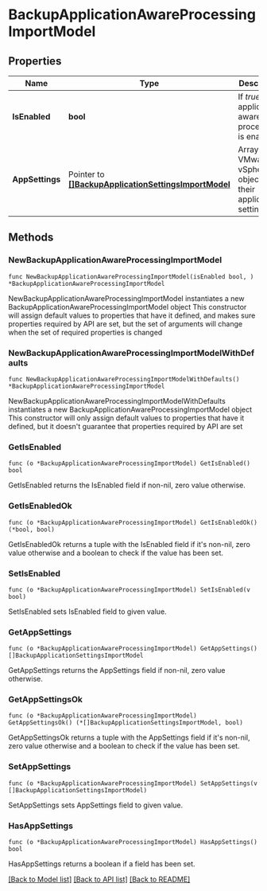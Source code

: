 # BackupApplicationAwareProcessingImportModel

## Properties

Name | Type | Description | Notes
------------ | ------------- | ------------- | -------------
**IsEnabled** | **bool** | If *true*, application-aware processing is enabled. | 
**AppSettings** | Pointer to [**[]BackupApplicationSettingsImportModel**](BackupApplicationSettingsImportModel.md) | Array of VMware vSphere objects and their application settings. | [optional] 

## Methods

### NewBackupApplicationAwareProcessingImportModel

`func NewBackupApplicationAwareProcessingImportModel(isEnabled bool, ) *BackupApplicationAwareProcessingImportModel`

NewBackupApplicationAwareProcessingImportModel instantiates a new BackupApplicationAwareProcessingImportModel object
This constructor will assign default values to properties that have it defined,
and makes sure properties required by API are set, but the set of arguments
will change when the set of required properties is changed

### NewBackupApplicationAwareProcessingImportModelWithDefaults

`func NewBackupApplicationAwareProcessingImportModelWithDefaults() *BackupApplicationAwareProcessingImportModel`

NewBackupApplicationAwareProcessingImportModelWithDefaults instantiates a new BackupApplicationAwareProcessingImportModel object
This constructor will only assign default values to properties that have it defined,
but it doesn't guarantee that properties required by API are set

### GetIsEnabled

`func (o *BackupApplicationAwareProcessingImportModel) GetIsEnabled() bool`

GetIsEnabled returns the IsEnabled field if non-nil, zero value otherwise.

### GetIsEnabledOk

`func (o *BackupApplicationAwareProcessingImportModel) GetIsEnabledOk() (*bool, bool)`

GetIsEnabledOk returns a tuple with the IsEnabled field if it's non-nil, zero value otherwise
and a boolean to check if the value has been set.

### SetIsEnabled

`func (o *BackupApplicationAwareProcessingImportModel) SetIsEnabled(v bool)`

SetIsEnabled sets IsEnabled field to given value.


### GetAppSettings

`func (o *BackupApplicationAwareProcessingImportModel) GetAppSettings() []BackupApplicationSettingsImportModel`

GetAppSettings returns the AppSettings field if non-nil, zero value otherwise.

### GetAppSettingsOk

`func (o *BackupApplicationAwareProcessingImportModel) GetAppSettingsOk() (*[]BackupApplicationSettingsImportModel, bool)`

GetAppSettingsOk returns a tuple with the AppSettings field if it's non-nil, zero value otherwise
and a boolean to check if the value has been set.

### SetAppSettings

`func (o *BackupApplicationAwareProcessingImportModel) SetAppSettings(v []BackupApplicationSettingsImportModel)`

SetAppSettings sets AppSettings field to given value.

### HasAppSettings

`func (o *BackupApplicationAwareProcessingImportModel) HasAppSettings() bool`

HasAppSettings returns a boolean if a field has been set.


[[Back to Model list]](../README.md#documentation-for-models) [[Back to API list]](../README.md#documentation-for-api-endpoints) [[Back to README]](../README.md)


